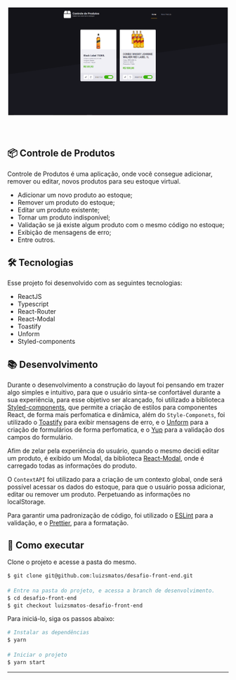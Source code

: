 <h1 align="center">
    <img alt="Produtos" src="./layout.png" width="500px"/>
</h1>

<br>

## 📦 Controle de Produtos

Controle de Produtos é uma aplicação, onde você consegue adicionar, remover ou editar, novos produtos para seu estoque virtual.
- Adicionar um novo produto ao estoque;
- Remover um produto do estoque;
- Editar um produto existente;
- Tornar um produto indisponível;
- Validação se já existe algum produto com o mesmo código no estoque;	
- Exibição de mensagens de erro;
- Entre outros.

## 🛠 Tecnologias

Esse projeto foi desenvolvido com as seguintes tecnologias:

- ReactJS
- Typescript
- React-Router
- React-Modal
- Toastify
- Unform
- Styled-components

## 📚 Desenvolvimento

Durante o desenvolvimento a construção do layout foi pensando em trazer algo simples e intuitivo, para que o usuário sinta-se confortável durante a sua experiência, para esse objetivo ser alcançado, foi utilizado a biblioteca [Styled-components](https://www.styled-components.com/), que permite a criação de estilos para componentes React, de forma mais perfomatica e dinâmica, além do `Style-Componets`, foi utilizado o [Toastify](https://fkhadra.github.io/react-toastify/introduction) para exibir mensagens de erro, e o [Unform](https://unform.dev/) para a criação de formulários de forma perfomatica, e o [Yup](https://github.com/jquense/yup) para a validação dos campos do formulário.

Afim de zelar pela experiência do usuário, quando o mesmo decidi editar um produto, é exibido um Modal, da biblioteca [React-Modal](https://github.com/reactjs/react-modal), onde é carregado todas as informações do produto.

O `ContextAPI` foi utilizado para a criação de um contexto global, onde será possível acessar os dados do estoque, para que o usuário possa adicionar, editar ou remover um produto. Perpetuando as informações no localStorage.

Para garantir uma padronização de código, foi utilizado o [ESLint](https://eslint.org/) para a validação, e o [Prettier](https://prettier.io/), para a formatação.

## 🚀 Como executar

Clone o projeto e acesse a pasta do mesmo.

```bash
$ git clone git@github.com:luizsmatos/desafio-front-end.git

# Entre na pasta do projeto, e acessa a branch de desenvolvimento.
$ cd desafio-front-end
$ git checkout luizsmatos-desafio-front-end
```

Para iniciá-lo, siga os passos abaixo:
```bash
# Instalar as dependências
$ yarn

# Iniciar o projeto
$ yarn start
```

---
